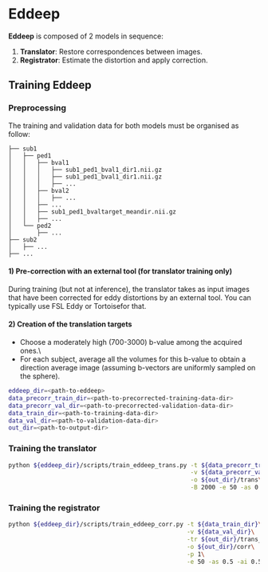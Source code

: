 # Eddeep

**Eddeep** is composed of 2 models in sequence:
  1) **Translator**: Restore correspondences between images.
  2) **Registrator**: Estimate the distortion and apply correction.

     
## Training Eddeep

### Preprocessing

The training and validation data for both models must be organised as follow:
```
├── sub1
│   ├── ped1
│   │   ├── bval1
│   │   │   ├── sub1_ped1_bval1_dir1.nii.gz
│   │   │   ├── sub1_ped1_bval1_dir1.nii.gz
│   │   │   ├── ...
│   │   ├── bval2
│   │   │   ├── ...
│   │   ├── ...
│   │   ├── sub1_ped1_bvaltarget_meandir.nii.gz 
│   │   ├── ...
│   └── ped2
│       ├── ...
├── sub2
│   ├── ...
├── ...
```

#### 1) Pre-correction with an external tool (for translator training only)
During training (but not at inference), the translator takes as input images that have been corrected for eddy distortions by an external tool. You can typically use FSL Eddy or Tortoisefor that.

#### 2) Creation of the translation targets
  - Choose a moderately high (700-3000) b-value among the acquired ones.\
  - For each subject, average all the volumes for this b-value to obtain a direction average image (assuming b-vectors are uniformly sampled on the sphere).



```bash
eddeep_dir=<path-to-eddeep>
data_precorr_train_dir=<path-to-precorrected-training-data-dir>
data_precorr_val_dir=<path-to-precorrected-validation-data-dir>
data_train_dir=<path-to-training-data-dir>
data_val_dir=<path-to-validation-data-dir>
out_dir=<path-to-output-dir>
```

### Training the translator
```bash
python ${eddeep_dir}/scripts/train_eddeep_trans.py -t ${data_precorr_train_dir}\
                                                   -v ${data_precorr_val_dir}\
                                                   -o ${out_dir}/trans\
                                                   -B 2000 -e 50 -as 0.5 -ai 0.5
```

### Training the registrator
```bash
python ${eddeep_dir}/scripts/train_eddeep_corr.py -t ${data_train_dir}\
                                                  -v ${data_val_dir}\
                                                  -tr ${out_dir}/trans_gen_best.h5\
                                                  -o ${out_dir}/corr\
                                                  -p 1\
                                                  -e 50 -as 0.5 -ai 0.5
```
